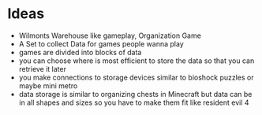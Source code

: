 # Ideas
- Wilmonts Warehouse like gameplay, Organization Game
- A Set to collect Data for games people wanna play
- games are divided into blocks of data
- you can choose where is most efficient to store the data so that you can retrieve it later
- you make connections to storage devices similar to bioshock puzzles or maybe mini metro
- data storage is similar to organizing chests in Minecraft but data can be in all shapes and sizes so you have to make them fit like resident evil 4
